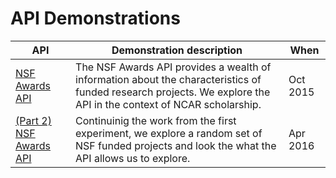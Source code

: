 # API Demonstrations

| API | Demonstration description|  When |
|-----|---------------|---|
|[NSF Awards API](./nsf_awards_api)| The NSF Awards API provides a wealth of information about the characteristics of funded research projects.  We explore the API in the context of NCAR scholarship. | Oct 2015 |
|[(Part 2) NSF Awards API](./nsf_awards_api2) | Continuinig the work from the first experiment, we explore a random set of NSF funded projects and look the what the API allows us to explore. | Apr 2016 |